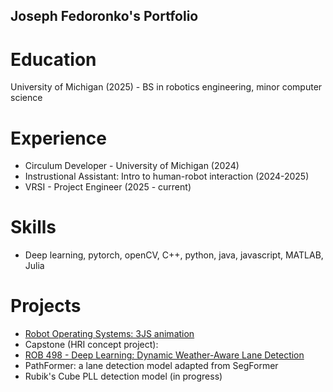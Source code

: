 ## Joseph Fedoronko's Portfolio

# Education
University of Michigan (2025) - BS in robotics engineering, minor computer science

# Experience
- Circulum Developer - University of Michigan (2024)
- Instrustional Assistant: Intro to human-robot interaction (2024-2025)
- VRSI - Project Engineer (2025 - current)

# Skills
- Deep learning, pytorch, openCV, C++, python, java, javascript, MATLAB, Julia

# Projects
- [Robot Operating Systems: 3JS animation](./Dance.mp4.pdf)
- Capstone (HRI concept project):
- [ROB 498 - Deep Learning: Dynamic Weather-Aware Lane Detection](./Deep_Rob__final_report.pdf)
- PathFormer: a lane detection model adapted from SegFormer
- Rubik's Cube PLL detection model (in progress)
